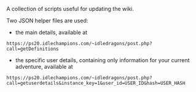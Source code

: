 A collection of scripts useful for updating the wiki.

Two JSON helper files are used:
* the main details, available at
```
https://ps20.idlechampions.com/~idledragons/post.php?call=getDefinitions
```
* the specific user details, containing only information for your current adventure, available at
```
https://ps20.idlechampions.com/~idledragons/post.php?call=getuserdetails&instance_key=1&user_id=USER_ID&hash=USER_HASH
```
